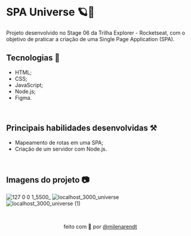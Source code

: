 # SPA Universe 🪐💫

Projeto desenvolvido no Stage 06 da Trilha Explorer - Rocketseat, com o objetivo de praticar a criação de uma Single Page Application (SPA).

## Tecnologias 🚀
- HTML;
- CSS;
- JavaScript;
- Node.js;
- Figma.

<br/>

## Principais habilidades desenvolvidas ⚒️
- Mapeamento de rotas em uma SPA;
- Criação de um servidor com Node.js.

<br/>

## Imagens do projeto 📷

![127 0 0 1_5500_](https://github.com/milenarendt/SPAUniverse/assets/111624204/747b3bab-061a-48a3-8a7f-ff4baf03d535)
![localhost_3000_universe](https://github.com/milenarendt/SPAUniverse/assets/111624204/bf1096b7-f495-48eb-b7bd-508840b58d16)
![localhost_3000_universe (1)](https://github.com/milenarendt/SPAUniverse/assets/111624204/87d1d6b2-6eeb-472b-8421-d16a12d2b075)

<br/>


<p align="center"> feito com 💜 por <a href="https://github.com/milenarendt" target="_blank">@milenarendt</a></p>
